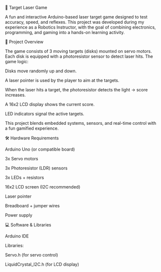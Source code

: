 🎯 Target Laser Game

A fun and interactive Arduino-based laser target game designed to test accuracy, speed, and reflexes.
This project was developed during my experience as a Robotics Instructor, with the goal of combining electronics, programming, and gaming into a hands-on learning activity.

📌 Project Overview

The game consists of 3 moving targets (disks) mounted on servo motors.
Each disk is equipped with a photoresistor sensor to detect laser hits.
The game logic:

Disks move randomly up and down.

A laser pointer is used by the player to aim at the targets.

When the laser hits a target, the photoresistor detects the light → score increases.

A 16x2 LCD display shows the current score.

LED indicators signal the active targets.

This project blends embedded systems, sensors, and real-time control with a fun gamified experience.

🛠️ Hardware Requirements

Arduino Uno (or compatible board)

3x Servo motors

3x Photoresistor (LDR) sensors

3x LEDs + resistors

16x2 LCD screen (I2C recommended)

Laser pointer

Breadboard + jumper wires

Power supply

💻 Software & Libraries

Arduino IDE

Libraries:

Servo.h (for servo control)

LiquidCrystal_I2C.h (for LCD display)
